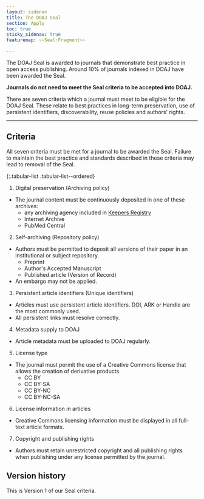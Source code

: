 ```yaml
---
layout: sidenav
title: The DOAJ Seal
section: Apply
toc: true
sticky_sidenav: true
featuremap: ~~Seal:Fragment~~

---
```


The DOAJ Seal is awarded to journals that demonstrate best practice in open access publishing. Around 10% of journals indexed in DOAJ have been awarded the Seal.

**Journals do not need to meet the Seal criteria to be accepted into DOAJ.**

There are seven criteria which a journal must meet to be eligible for the DOAJ Seal. These relate to best practices in long-term preservation, use of persistent identifiers, discoverability, reuse policies and authors' rights.

---

## Criteria

All seven criteria must be met for a journal to be awarded the Seal. Failure to maintain the best practice and standards described in these criteria may lead to removal of the Seal.

{:.tabular-list .tabular-list--ordered}
1. Digital preservation (Archiving policy)
  - The journal content must be continuously deposited in one of these archives:
    - any archiving agency included in [Keepers Registry](https://keepers.issn.org/keepers)
    - Internet Archive
    - PubMed Central
2. Self-archiving (Repository policy)
  - Authors must be permitted to deposit all versions of their paper in an institutional or subject repository.
    - Preprint
    - Author's Accepted Manuscript
    - Published article (Version of Record)
  - An embargo may not be applied.
3. Persistent article identifiers (Unique identifiers)
  - Articles must use persistent article identifiers. DOI, ARK or Handle are the most commonly used.
  - All persistent links must resolve correctly.
4. Metadata supply to DOAJ
  - Article metadata must be uploaded to DOAJ regularly.
5. License type
  - The journal must permit the use of a Creative Commons license that allows the creation of derivative products.
    - CC BY
    - CC BY-SA
    - CC BY-NC
    - CC BY-NC-SA
6. License information in articles
  - Creative Commons licensing information must be displayed in all full-text article formats.
7. Copyright and publishing rights
  -  Authors must retain unrestricted copyright and all publishing rights when publishing under any license permitted by the journal.

## Version history

This is Version 1 of our Seal criteria.

